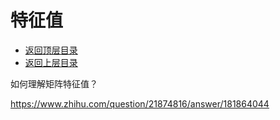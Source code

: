# 特征值

- [返回顶层目录](../../README.md#目录)
- [返回上层目录](linear-algebra.md)

如何理解矩阵特征值？

https://www.zhihu.com/question/21874816/answer/181864044





